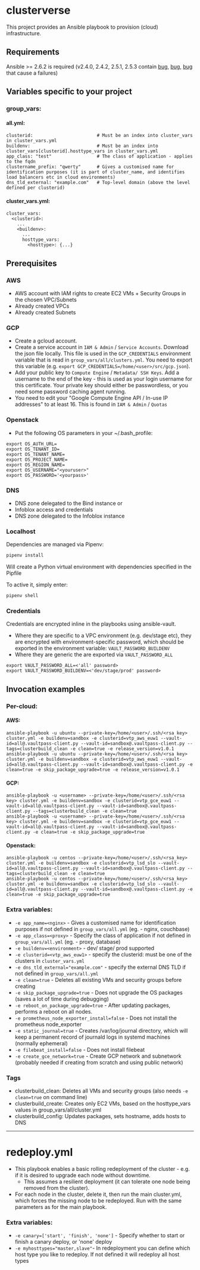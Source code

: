 # clusterverse
This project provides an Ansible playbook to provision (cloud) infrastructure.

## Requirements
Ansible >= 2.6.2 is required (v2.4.0, 2.4.2, 2.5.1, 2.5.3 contain [bug](https://github.com/ansible/ansible/issues/33433), [bug](https://github.com/ansible/ansible/pull/38302), [bug](https://github.com/ansible/ansible/issues/38656) that cause a failures)

## Variables specific to your project

### group_vars:
#### all.yml:
```
clusterid:                        # Must be an index into cluster_vars in cluster_vars.yml
buildenv:                         # Must be an index into cluster_vars[clusterid].hosttype_vars in cluster_vars.yml
app_class: "test"                 # The class of application - applies to the fqdn
clustername_prefix: "qwerty"      # Gives a customised name for identification purposes (it is part of cluster_name, and identifies load balancers etc in cloud environments)
dns_tld_external: "example.com"   # Top-level domain (above the level defined per clusterid)
```

#### cluster_vars.yml:
```
cluster_vars:
  <clusterid>:
    ...
    <buildenv>:
      ...
      hosttype_vars:
        <hosttype>: {...}
```

## Prerequisites
### AWS
- AWS account with IAM rights to create EC2 VMs + Security Groups in the chosen VPC/Subnets
- Already created VPCs
- Already created Subnets

### GCP
- Create a gcloud account.
- Create a service account in `IAM & Admin` / `Service Accounts`.  Download the json file locally.  This file is used in the `GCP_CREDENTIALS` environment variable that is read in `group_vars/all/clusters.yml`.  You need to export this variable (e.g. `export GCP_CREDENTIALS=/home/<user>/src/gcp.json`).
- Add your public key to `Compute Engine` / `Metadata/ SSH Keys`.  Add a username to the end of the key - this is used as your login username for this certificate.  Your private key should either be passwordless, or you need some password caching agent running.
- You need to edit your "Google Compute Engine API / In-use IP addresses" to at least 16.  This is found in `IAM & Admin` / `Quotas`  

### Openstack
- Put the following OS parameters in your ~/.bash_profile:
````
export OS_AUTH_URL=
export OS_TENANT_ID=
export OS_TENANT_NAME=
export OS_PROJECT_NAME=
export OS_REGION_NAME=
export OS_USERNAME="<youruser>"
export OS_PASSWORD='<yourpass>'
````


### DNS
- DNS zone delegated to the Bind instance
or
- Infoblox access and credentials
- DNS zone delegated to the Infoblox instance

### Localhost
Dependencies are managed via Pipenv:
```bash
pipenv install
```
Will create a Python virtual environment with dependencies specified in the Pipfile

To active it, simply enter:
```bash
pipenv shell
```

### Credentials
Credentials are encrypted inline in the playbooks using ansible-vault.  
+ Where they are specific to a VPC environment (e.g. dev/stage etc), they are encrypted with environment-specific password, which should be exported in the environment variable: `VAULT_PASSWORD_BUILDENV`
+ Where they are generic the are exported via `VAULT_PASSWORD_ALL`

```
export VAULT_PASSWORD_ALL=<'all' password>
export VAULT_PASSWORD_BUILDENV=<'dev/stage/prod' password>
```


## Invocation examples
### Per-cloud:
#### AWS:
```
ansible-playbook -u ubuntu --private-key=/home/<user>/.ssh/<rsa key> cluster.yml -e buildenv=sandbox -e clusterid=vtp_aws_euw1 --vault-id=all@.vaultpass-client.py --vault-id=sandbox@.vaultpass-client.py --tags=clusterbuild_clean -e clean=true -e release_version=v1.0.1
ansible-playbook -u ubuntu --private-key=/home/<user>/.ssh/<rsa key> cluster.yml -e buildenv=sandbox -e clusterid=vtp_aws_euw1 --vault-id=all@.vaultpass-client.py --vault-id=sandbox@.vaultpass-client.py -e clean=true -e skip_package_upgrade=true -e release_version=v1.0.1
```
#### GCP:
```
ansible-playbook -u <username> --private-key=/home/<user>/.ssh/<rsa key> cluster.yml -e buildenv=sandbox -e clusterid=vtp_gce_euw1 --vault-id=all@.vaultpass-client.py --vault-id=sandbox@.vaultpass-client.py --tags=clusterbuild_clean -e clean=true
ansible-playbook -u <username> --private-key=/home/<user>/.ssh/<rsa key> cluster.yml -e buildenv=sandbox -e clusterid=vtp_gce_euw1 --vault-id=all@.vaultpass-client.py --vault-id=sandbox@.vaultpass-client.py -e clean=true -e skip_package_upgrade=true
```
#### Openstack:
```
ansible-playbook -u centos --private-key=/home/<user>/.ssh/<rsa_key> cluster.yml -e buildenv=sandbox -e clusterid=vtp_lsd_slo --vault-id=all@.vaultpass-client.py --vault-id=sandbox@.vaultpass-client.py --tags=clusterbuild_clean -e clean=true
ansible-playbook -u centos --private-key=/home/<user>/.ssh/<rsa_key> cluster.yml -e buildenv=sandbox -e clusterid=vtp_lsd_slo --vault-id=all@.vaultpass-client.py --vault-id=sandbox@.vaultpass-client.py -e clean=true -e skip_package_upgrade=true
```



### Extra variables:
+ `-e app_name=<nginx>` - Gives a customised name for identification purposes if not defined in `group_vars/all.yml` (eg. - nginx, couchbase)
+ `-e app_class=<proxy>` - Specify the class of application if not defined in `group_vars/all.yml` (eg. - proxy, database)
+ `-e buildenv=<environment>`  -  dev/ stage/ prod supported
+ `-e clusterid=<vtp_aws_euw1>` - specify the clusterid: must be one of the clusters in `cluster_vars.yml`
+ `-e dns_tld_external="example.com"` - specify the external DNS TLD if not defined in `group_vars/all.yml`
+ `-e clean=true` - Deletes all existing VMs and security groups before creating
+ `-e skip_package_upgrade=true` - Does not upgrade the OS packages (saves a lot of time during debugging)
+ `-e reboot_on_package_upgrade=true` - After updating packages, performs a reboot on all nodes.
+ `-e prometheus_node_exporter_install=false` - Does not install the prometheus node_exporter
+ `-e static_journal=true` - Creates /var/log/journal directory, which will keep a permanent record of journald logs in systemd machines (normally ephemeral)
+ `-e filebeat_install=false` - Does not install filebeat
+ `-e create_gce_network=true` - Create GCP network and subnetwork (probably needed if creating from scratch and using public network)

### Tags
- clusterbuild_clean: Deletes all VMs and security groups (also needs `-e clean=true` on command line)
- clusterbuild_create: Creates only EC2 VMs, based on the hosttype_vars values in group_vars/all/cluster.yml  
- clusterbuild_config: Updates packages, sets hostname, adds hosts to DNS


---

# redeploy.yml
+ This playbook enables a basic rolling redeployment of the cluster - e.g. if it is desired to upgrade each node without downtime.
  + This assumes a resilient deployment (it can tolerate one node being removed from the cluster).
+ For each node in the cluster, delete it, then run the main cluster.yml, which forces the missing node to be redeployed.  Run with the same parameters as for the main playbook.

### Extra variables:
+ `-e canary=['start', 'finish', 'none']`  -  Specify whether to start or finish a canary deploy, or 'none' deploy
+ `-e myhosttypes="master,slave"`- In redeployment you can define which host type you like to redeploy. If not defined it will redeploy all host types

